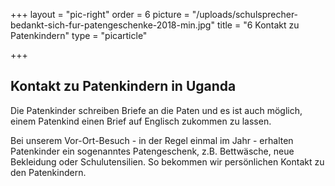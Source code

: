 +++
layout = "pic-right"
order = 6
picture = "/uploads/schulsprecher-bedankt-sich-fur-patengeschenke-2018-min.jpg"
title = "6 Kontakt zu Patenkindern"
type = "picarticle"

+++
## Kontakt zu Patenkindern in Uganda

Die Patenkinder schreiben Briefe an die Paten und es ist auch möglich, einem Patenkind einen Brief auf Englisch zukommen zu lassen.

Bei unserem Vor-Ort-Besuch - in der Regel einmal im Jahr - erhalten Patenkinder ein sogenanntes Patengeschenk, z.B. Bettwäsche, neue Bekleidung oder Schulutensilien. So bekommen wir persönlichen Kontakt zu den Patenkindern.